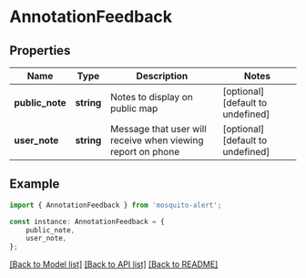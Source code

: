 # AnnotationFeedback


## Properties

Name | Type | Description | Notes
------------ | ------------- | ------------- | -------------
**public_note** | **string** | Notes to display on public map | [optional] [default to undefined]
**user_note** | **string** | Message that user will receive when viewing report on phone | [optional] [default to undefined]

## Example

```typescript
import { AnnotationFeedback } from 'mosquito-alert';

const instance: AnnotationFeedback = {
    public_note,
    user_note,
};
```

[[Back to Model list]](../README.md#documentation-for-models) [[Back to API list]](../README.md#documentation-for-api-endpoints) [[Back to README]](../README.md)
